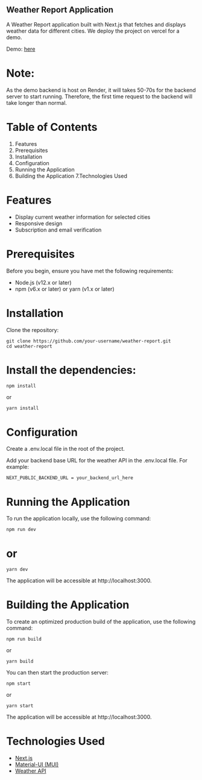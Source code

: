 ## Weather Report Application
A Weather Report application built with Next.js that fetches and displays weather data for different cities.
We deploy the project on vercel for a demo.

Demo: [here](https://weather-report-dv3vf44qv-nmphaps-projects.vercel.app/)

# Note:
As the demo backend is host on Render, it will takes 50-70s for the backend server to start running. Therefore, the first time request to the backend will take longer than normal.

# Table of Contents
1. Features
2. Prerequisites
3. Installation
4. Configuration
5. Running the Application
6. Building the Application
7.Technologies Used
# Features
- Display current weather information for selected cities
- Responsive design
- Subscription and email verification
# Prerequisites
Before you begin, ensure you have met the following requirements:

- Node.js (v12.x or later)
- npm (v6.x or later) or yarn (v1.x or later)
# Installation
Clone the repository:

```
git clone https://github.com/your-username/weather-report.git
cd weather-report
```

# Install the dependencies:

```
npm install
```
or
```
yarn install
```
# Configuration
Create a .env.local file in the root of the project.

Add your backend base URL for the weather API in the .env.local file. For example:
```
NEXT_PUBLIC_BACKEND_URL = your_backend_url_here
```

# Running the Application
To run the application locally, use the following command:

```
npm run dev
```
# or
```
yarn dev
```
The application will be accessible at http://localhost:3000.

# Building the Application
To create an optimized production build of the application, use the following command:

```
npm run build
```
or
```
yarn build
```
You can then start the production server:

```
npm start
```
or
```
yarn start
```
The application will be accessible at http://localhost:3000.

# Technologies Used
- [Next.js](https://nextjs.org/)
- [Material-UI (MUI)](https://mui.com/)
- [Weather API](https://www.weatherapi.com/)
